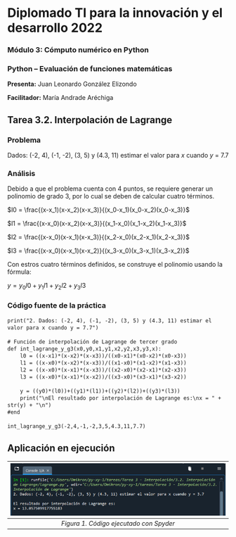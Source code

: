 ﻿# Diplomado TI para la innovación y el desarrollo 2022

### Módulo 3: Cómputo numérico en Python
### Python – Evaluación de funciones matemáticas

**Presenta:**
Juan Leonardo González Elizondo

**Facilitador:**
María Andrade Aréchiga

## Tarea 3.2. Interpolación de Lagrange

### Problema
Dados: (-2, 4), (-1, -2), (3, 5) y (4.3, 11) estimar el valor para $x$ cuando $y$ = 7.7

### Análisis
Debido a que el problema cuenta con 4 puntos, se requiere generar un polinomio de grado 3, por lo cual se deben de calcular cuatro términos.

$l0 = \frac{(x-x_1)(x-x_2)(x-x_3)}{(x_0-x_1)(x_0-x_2)(x_0-x_3)}$

$l1 = \frac{(x-x_0)(x-x_2)(x-x_3)}{(x_1-x_0)(x_1-x_2)(x_1-x_3)}$

$l2 = \frac{(x-x_0)(x-x_1)(x-x_3)}{(x_2-x_0)(x_2-x_1)(x_2-x_3)}$

$l3 = \frac{(x-x_0)(x-x_1)(x-x_2)}{(x_3-x_0)(x_3-x_1)(x_3-x_2)}$

Con estros cuatro términos definidos, se construye el polinomio usando la fórmula:

$y = y_0l0+y_1l1+y_2l2+y_3l3$

### Código fuente de la práctica
~~~
print("2. Dados: (-2, 4), (-1, -2), (3, 5) y (4.3, 11) estimar el valor para x cuando y = 7.7")

# Función de interpolación de Lagrange de tercer grado
def int_lagrange_y_g3(x0,y0,x1,y1,x2,y2,x3,y3,x):
    l0 = ((x-x1)*(x-x2)*(x-x3))/((x0-x1)*(x0-x2)*(x0-x3))
    l1 = ((x-x0)*(x-x2)*(x-x3))/((x1-x0)*(x1-x2)*(x1-x3))
    l2 = ((x-x0)*(x-x1)*(x-x3))/((x2-x0)*(x2-x1)*(x2-x3))
    l3 = ((x-x0)*(x-x1)*(x-x2))/((x3-x0)*(x3-x1)*(x3-x2))
    
    y = ((y0)*(l0))+((y1)*(l1))+((y2)*(l2))+((y3)*(l3))
    print("\nEl resultado por interpolación de Lagrange es:\nx = " + str(y) + "\n")
#end

int_lagrange_y_g3(-2,4,-1,-2,3,5,4.3,11,7.7)
~~~

## Aplicación en ejecución

|![](3.2.png)|
| :-: |
|*Figura 1. Código ejecutado con Spyder*|